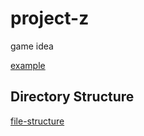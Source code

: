 # project-z

game idea

[example](https://github.com/EvanBacon/Sunset-Cyberspace/tree/master/components)

## Directory Structure

[file-structure](https://blog.bitbebop.com/gamedev-file-structure/)
